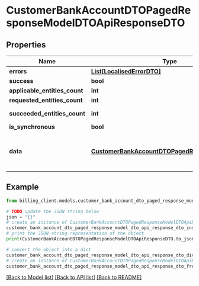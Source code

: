 # CustomerBankAccountDTOPagedResponseModelDTOApiResponseDTO


## Properties

Name | Type | Description | Notes
------------ | ------------- | ------------- | -------------
**errors** | [**List[LocalisedErrorDTO]**](LocalisedErrorDTO.md) |  | [optional] 
**success** | **bool** |  | [optional] 
**applicable_entities_count** | **int** |  | [optional] 
**requested_entities_count** | **int** |  | [optional] 
**succeeded_entities_count** | **int** |  | [optional] [readonly] 
**is_synchronous** | **bool** |  | [optional] 
**data** | [**CustomerBankAccountDTOPagedResponseModelDTO**](CustomerBankAccountDTOPagedResponseModelDTO.md) | The updated entity in case of modifications or creation | [optional] 

## Example

```python
from billing_client.models.customer_bank_account_dto_paged_response_model_dto_api_response_dto import CustomerBankAccountDTOPagedResponseModelDTOApiResponseDTO

# TODO update the JSON string below
json = "{}"
# create an instance of CustomerBankAccountDTOPagedResponseModelDTOApiResponseDTO from a JSON string
customer_bank_account_dto_paged_response_model_dto_api_response_dto_instance = CustomerBankAccountDTOPagedResponseModelDTOApiResponseDTO.from_json(json)
# print the JSON string representation of the object
print(CustomerBankAccountDTOPagedResponseModelDTOApiResponseDTO.to_json())

# convert the object into a dict
customer_bank_account_dto_paged_response_model_dto_api_response_dto_dict = customer_bank_account_dto_paged_response_model_dto_api_response_dto_instance.to_dict()
# create an instance of CustomerBankAccountDTOPagedResponseModelDTOApiResponseDTO from a dict
customer_bank_account_dto_paged_response_model_dto_api_response_dto_from_dict = CustomerBankAccountDTOPagedResponseModelDTOApiResponseDTO.from_dict(customer_bank_account_dto_paged_response_model_dto_api_response_dto_dict)
```
[[Back to Model list]](../README.md#documentation-for-models) [[Back to API list]](../README.md#documentation-for-api-endpoints) [[Back to README]](../README.md)


